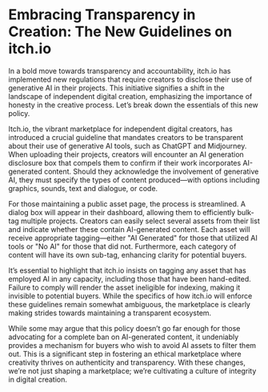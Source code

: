 # Embracing Transparency in Creation: The New Guidelines on itch.io

In a bold move towards transparency and accountability, itch.io has implemented new regulations that require creators to disclose their use of generative AI in their projects. This initiative signifies a shift in the landscape of independent digital creation, emphasizing the importance of honesty in the creative process. Let’s break down the essentials of this new policy.

Itch.io, the vibrant marketplace for independent digital creators, has introduced a crucial guideline that mandates creators to be transparent about their use of generative AI tools, such as ChatGPT and Midjourney. When uploading their projects, creators will encounter an AI generation disclosure box that compels them to confirm if their work incorporates AI-generated content. Should they acknowledge the involvement of generative AI, they must specify the types of content produced—with options including graphics, sounds, text and dialogue, or code.

For those maintaining a public asset page, the process is streamlined. A dialog box will appear in their dashboard, allowing them to efficiently bulk-tag multiple projects. Creators can easily select several assets from their list and indicate whether these contain AI-generated content. Each asset will receive appropriate tagging—either "AI Generated" for those that utilized AI tools or "No AI" for those that did not. Furthermore, each category of content will have its own sub-tag, enhancing clarity for potential buyers.

It’s essential to highlight that itch.io insists on tagging any asset that has employed AI in any capacity, including those that have been hand-edited. Failure to comply will render the asset ineligible for indexing, making it invisible to potential buyers. While the specifics of how itch.io will enforce these guidelines remain somewhat ambiguous, the marketplace is clearly making strides towards maintaining a transparent ecosystem. 

While some may argue that this policy doesn’t go far enough for those advocating for a complete ban on AI-generated content, it undeniably provides a mechanism for buyers who wish to avoid AI assets to filter them out. This is a significant step in fostering an ethical marketplace where creativity thrives on authenticity and transparency. With these changes, we’re not just shaping a marketplace; we’re cultivating a culture of integrity in digital creation.